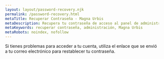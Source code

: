 ```yaml
---
layout: layout/password-recovery.njk
permalink: /password-recovery.html
metaTitle: Recuperar Contraseña - Magna Urbis
metaDescription: Recupera tu contraseña de acceso al panel de administración de Magna Urbis
metaKeywords: recuperar contraseña, administración, Magna Urbis
metaRobots: noindex, nofollow
---
```


<p>Si tienes problemas para acceder a tu cuenta, utiliza el enlace que se envió a tu correo electrónico para restablecer tu contraseña.</p>
